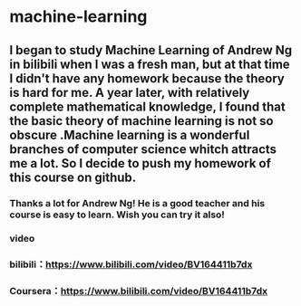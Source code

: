 # machine-learning

## I began to study Machine Learning of Andrew Ng in bilibili when I was a fresh man, but at that time I didn't have any homework because the theory is hard for me. A year later, with relatively complete mathematical knowledge, I found that the basic theory of machine learning is not so obscure .Machine learning is a wonderful branches of computer science whitch attracts me a lot. So I decide to push my homework of this course on github.

### Thanks a lot for Andrew Ng! He is a good teacher and his course is easy to learn. Wish you can try it also!
### video
### bilibili：https://www.bilibili.com/video/BV164411b7dx
### Coursera：https://www.bilibili.com/video/BV164411b7dx
